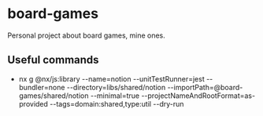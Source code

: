 # board-games

Personal project about board games, mine ones.

## Useful commands

- nx g @nx/js:library --name=notion --unitTestRunner=jest --bundler=none --directory=libs/shared/notion --importPath=@board-games/shared/notion --minimal=true --projectNameAndRootFormat=as-provided --tags=domain:shared,type:util --dry-run
